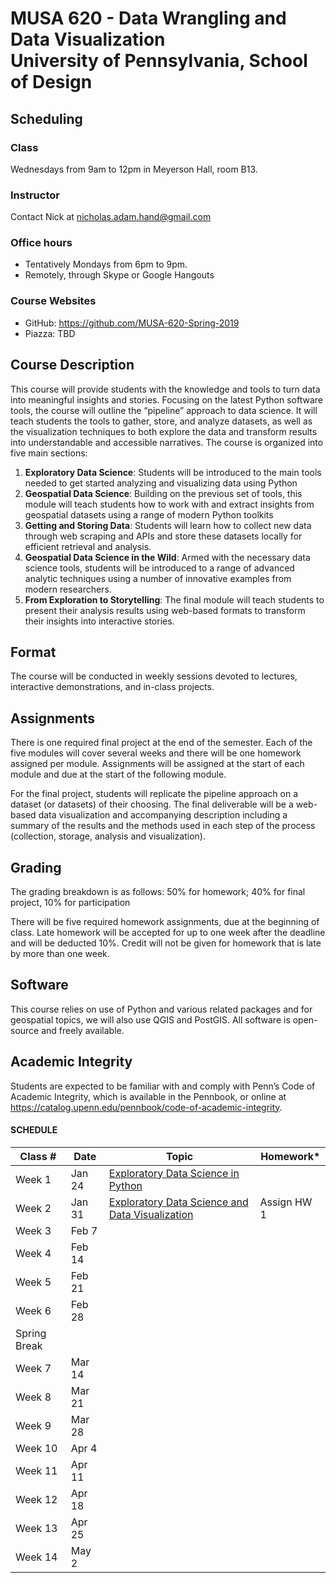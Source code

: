 # MUSA 620 - Data Wrangling and Data Visualization<br>University of Pennsylvania, School of Design

## Scheduling

### Class

Wednesdays from 9am to 12pm in Meyerson Hall, room B13.

### Instructor

Contact Nick at nicholas.adam.hand@gmail.com

### Office hours

- Tentatively Mondays from 6pm to 9pm.
- Remotely, through Skype or Google Hangouts

### Course Websites

- GitHub: https://github.com/MUSA-620-Spring-2019
- Piazza: TBD

## Course Description

This course will provide students with the knowledge and tools to turn data into meaningful insights and stories. Focusing on the latest Python software tools, the course will outline the “pipeline” approach to data science. It will teach students the tools to gather, store, and analyze datasets, as well as the visualization techniques to both explore the data and transform results into understandable and accessible narratives. The course is organized into five main sections:

1. **Exploratory Data Science**: Students will be introduced to the main tools needed to get started analyzing and visualizing data using Python
1. **Geospatial Data Science**: Building on the previous set of tools, this module will teach students how to work with and extract insights from geospatial datasets using a range of modern Python toolkits
1. **Getting and Storing Data**: Students will learn how to collect new data through web scraping and APIs and store these datasets locally for efficient retrieval and analysis.
1. **Geospatial Data Science in the Wild**: Armed with the necessary data science tools, students will be introduced to a range of advanced analytic techniques using a number of innovative examples from modern researchers.
1. **From Exploration to Storytelling**: The final module will teach students to present their analysis results using web-based formats to transform their insights into interactive stories.

## Format

The course will be conducted in weekly sessions devoted to lectures, interactive demonstrations, and in-class projects.

## Assignments

There is one required final project at the end of the semester. Each of the five modules will cover several weeks and there will be one homework assigned per module. Assignments will be assigned at the start of each module and due at the start of the following module.

For the final project, students will replicate the pipeline approach on a dataset (or datasets) of their choosing. The final deliverable will be a web-based data visualization and accompanying description including a summary of the results and the methods used in each step of the process (collection, storage, analysis and visualization).

## Grading

The grading breakdown is as follows: 50% for homework; 40% for final project, 10% for participation

There will be five required homework assignments, due at the beginning of class. Late homework will be accepted for up to one week after the deadline and will be deducted 10%. Credit will not be given for homework that is late by more than one week.

## Software

This course relies on use of Python and various related packages and for geospatial topics, we will also use QGIS and PostGIS. All software is open-source and freely available.

## Academic Integrity

Students are expected to be familiar with and comply with Penn’s Code of Academic Integrity, which is available in the Pennbook, or online at https://catalog.upenn.edu/pennbook/code-of-academic-integrity.

#### SCHEDULE

| Class #      | Date   | Topic                                                                                             | Homework\*  |
| ------------ | ------ | ------------------------------------------------------------------------------------------------- | ----------- |
| Week 1       | Jan 24 | [Exploratory Data Science in Python](https://github.com/MUSA-620-Spring-2019/week-1)              |             |
| Week 2       | Jan 31 | [Exploratory Data Science and Data Visualization](https://github.com/MUSA-620-Spring-2019/week-2) | Assign HW 1 |
| Week 3       | Feb 7  |                                                                                                   |             |
| Week 4       | Feb 14 |                                                                                                   |             |
| Week 5       | Feb 21 |                                                                                                   |             |
| Week 6       | Feb 28 |                                                                                                   |             |
| Spring Break |
| Week 7       | Mar 14 |                                                                                                   |             |
| Week 8       | Mar 21 |                                                                                                   |             |
| Week 9       | Mar 28 |                                                                                                   |             |
| Week 10      | Apr 4  |                                                                                                   |             |
| Week 11      | Apr 11 |                                                                                                   |             |
| Week 12      | Apr 18 |                                                                                                   |             |
| Week 13      | Apr 25 |                                                                                                   |             |
| Week 14      | May 2  |                                                                                                   |             |
